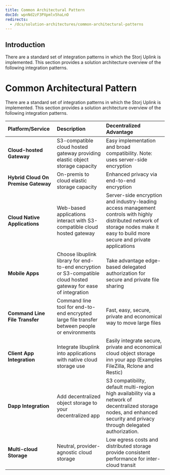 ```yaml
---
title: Common Architectural Pattern
docId: wpnNd2zF3PXpmlv5haLnO
redirects:
  - /dcs/solution-architectures/common-architectural-patterns
---
```


## Introduction

There are a standard set of integration patterns in which the Storj Uplink is implemented. This section provides a solution architecture overview of the following integration patterns.

# Common Architectural Pattern

There are a standard set of integration patterns in which the Storj Uplink is implemented. This section provides a solution architecture overview of the following integration patterns.

| Platform/Service                    | Description                                                                                                      | **Decentralized Advantage**                                                                                                                                                        |
| :---------------------------------- | :--------------------------------------------------------------------------------------------------------------- | :--------------------------------------------------------------------------------------------------------------------------------------------------------------------------------- |
| **Cloud-hosted Gateway**            | S3-compatible cloud hosted gateway providing elastic object storage capacity                                     | Easy implementation and broad compatibility. Note: uses server-side encryption                                                                                                     |
| **Hybrid Cloud On Premise Gateway** | On-premis to cloud elastic storage capacity                                                                      | Enhanced privacy via end-to-end encryption                                                                                                                                         |
| **Cloud Native Applications**       | Web-based applications interact with S3-compatible cloud hosted gateway                                          | Server-side encryption and industry-leading access management controls with highly distributed network of storage nodes make it easy to build more secure and private applications |
| **Mobile Apps**                     | Choose libuplink library for end-to-end encryption or S3-compatible cloud hosted gateway for ease of integration | Take advantage edge-based delegated authorization for secure and private file sharing                                                                                              |
| **Command Line File Transfer**      | Command line tool for end-to-end encrypted large file transfer between people or environments                    | Fast, easy, secure, private and economical way to move large files                                                                                                                 |
| **Client App Integration**          | Integrate libuplink into applications with native cloud storage use                                              | Easily integrate secure, private and economical cloud object storage inn your app (Examples FileZilla, Rclone and Restic)                                                          |
| **Dapp Integration**                | Add decentralized object storage to your decentralized app                                                       | S3 compatibility, default multi-region high availability via a network of decentralized storage nodes, and enhanced security and privacy through delegated authorization.          |
| **Multi-cloud Storage**             | Neutral, provider-agnostic cloud storage                                                                         | Low egress costs and distributed storage provide consistent performance for inter-cloud transit                                                                                    |
